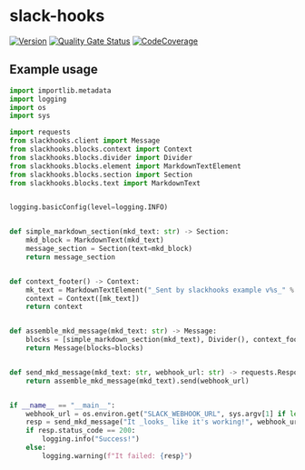  # slack-hooks

[![Version](https://img.shields.io/pypi/v/slack-hooks?logo=pypi)](https://pypi.org/project/slack-hooks)
[![Quality Gate Status](https://img.shields.io/sonar/alert_status/fedecalendino_slack-hooks?logo=sonarcloud&server=https://sonarcloud.io)](https://sonarcloud.io/dashboard?id=fedecalendino_slack-hooks)
[![CodeCoverage](https://img.shields.io/sonar/coverage/fedecalendino_slack-hooks?logo=sonarcloud&server=https://sonarcloud.io)](https://sonarcloud.io/dashboard?id=fedecalendino_slack-hooks)

## Example usage

```python
import importlib.metadata
import logging
import os
import sys

import requests
from slackhooks.client import Message
from slackhooks.blocks.context import Context
from slackhooks.blocks.divider import Divider
from slackhooks.blocks.element import MarkdownTextElement
from slackhooks.blocks.section import Section
from slackhooks.blocks.text import MarkdownText


logging.basicConfig(level=logging.INFO)


def simple_markdown_section(mkd_text: str) -> Section:
    mkd_block = MarkdownText(mkd_text)
    message_section = Section(text=mkd_block)
    return message_section


def context_footer() -> Context:
    mk_text = MarkdownTextElement("_Sent by slackhooks example v%s_" % importlib.metadata.version(__package__))
    context = Context([mk_text])
    return context


def assemble_mkd_message(mkd_text: str) -> Message:
    blocks = [simple_markdown_section(mkd_text), Divider(), context_footer()]
    return Message(blocks=blocks)


def send_mkd_message(mkd_text: str, webhook_url: str) -> requests.Response:
    return assemble_mkd_message(mkd_text).send(webhook_url)


if __name__ == "__main__":
    webhook_url = os.environ.get("SLACK_WEBHOOK_URL", sys.argv[1] if len(sys.argv) > 1 else None)
    resp = send_mkd_message("It _looks_ like it's working!", webhook_url)
    if resp.status_code == 200:
        logging.info("Success!")
    else:
        logging.warning(f"It failed: {resp}")

```
